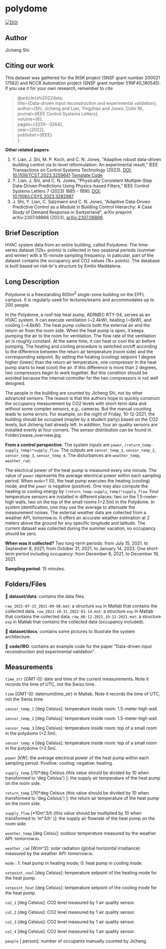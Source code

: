 # polydome

[![DOI](https://zenodo.org/badge/614268999.svg)](https://zenodo.org/badge/latestdoi/614268999)

## Author

Jicheng Shi

## Citing our work
This dataset was gathered for the RISK project (SNSF grant number 200021 17562) and NCCR Automation project (SNSF grant number 51NF40\_180545). If you use it for your own research, remember to cite
> @article{shi2022data,  
  title={Data-driven input reconstruction and experimental validation},  
  author={Shi, Jicheng and Lian, Yingzhao and Jones, Colin N},  
  journal={IEEE Control Systems Letters},  
  volume={6},  
  pages={3259--3264},  
  year={2022},  
  publisher={IEEE}  
}

**Other related papers**  
1. Y. Lian, J. Shi, M. P. Koch, and C. N. Jones, "Adaptive robust data-driven building control via bi-level reformulation: An experimental result," IEEE Transactions on Control Systems Technology (2023). [DOI: 10.1109/TCST.2023.3259641](https://doi.org/10.1109/TCST.2023.3259641) [Template Code](https://github.com/YingZhaoleo/RISK_src_yingzhao/tree/main/deepc/robust_deepc_bilevel)
2. Y. Lian, J. Shi, and C. N. Jones, "Physically Consistent Multiple-Step Data-Driven Predictions Using Physics-based Filters," IEEE Control Systems Letters 7 (2023) 1885 - 1890. [DOI: 10.1109/LCSYS.2023.3282987](https://doi.org/10.1109/LCSYS.2023.3282987)
3. J. Shi, Y. Lian, C. Salzmann and C. N. Jones, "Adaptive Data-Driven Predictive Control as a Module in Building Control Hierarchy: A Case Study of Demand Response in Switzerland",  arXiv preprint arXiv:2307.08866 (2023), [arXiv:2307.08866](https://arxiv.org/abs/2307.08866).

## Brief Description 

HVAC system data from an entire building, called Polydome. The time-series dataset (12k+ points) is collected in two seasonal periods (summer and winter) with a 15-minute sampling frequency. In paticular, part of the dataset contains the occupancy and CO2 values (1k+ points).
The database is built based on risk-br's structure by Emilio Maddalena.

## Long Description 
Polydome is a freestanding $600 m^2$ single-zone building on the EPFL campus. It is regularly used for lectures/exams and accommodates up to 200 people.

In the Polydome, a roof-top heat pump, AERMEC RTY-04, serves as an HVAC system. It can execute ventilation (~2.4kW), heating (~6kW), and cooling (~4.6kW). The heat pump collects both the external air and the return air from the room side. When the heat pump is open, it keeps pumping the air to the room for ventilation. The flow rate of the ventilation air is roughly constant. At the same time, it can heat or cool the air before pumping. The heating and cooling procedure is switched on/off according to the difference between the return air temperature (room side) and the corresponding setpoint. By setting the heating (cooling) setpoint 1 degree higher (lower) than the return air temperature, one compressor in the heat pump starts to heat (cool) the air. If this difference is more than 2 degrees, two compressors begin to work together. But this condition should be avoided because the internal controller for the two compressors is not well designed. 

The people in the building are counted by Jicheng Shi, not by other advanced sensors. The reason is that the authors hope to quickly construct the occupancy measurement by CO2 levels with short-term data and without some complex sensors, e.g., cameras. But the manual counting leads to some errors. For example, on the night of Friday, 10-12-2021, the building should be occupied (maybe by a student party) based on the CO2 levels, but Jicheng had already left. In addition, four air quality sensors are installed evenly at four corners. The sensor distribution can be found in Folder/zwave_overview.jpg. 


**From a control perspective**: The system inputs are ``power``, ``(return_temp-supply_temp)*supply_flow``. The outputs are ``sensor_temp_1``, ``sensor_temp_2``, ``sensor_temp_3``, ``sensor_temp_4``. The disturbances are ``weather_temp``, ``weather_rad``.

The electrical power of the heat pump is measured every one minute. The value of ``power`` represents the average electrical power within each sampling period. When ``mode``=1 (0), the heat pump executes the heating (cooling) mode, and the  ``power`` is negative (positive). One may also compute the heating or cooling energy by ``(return_temp-supply_temp)*supply_flow``.  Four temperature sensors are installed in different places: two on the 1.5-meter-high walls, two on the top of the small rooms (>2.5m) in the Polydome. In system identification, one may use the average to attenuate the measurement noises. The external weather data are collected from a weather API, tomorrow.io. It offers an accurate weather estimation at 2 meters above the ground for any specific longitude and latitude. The current dataset was collected during the summer vacation, so occupancy should be zero.


**When was it collected?** Two long-term periods: from July 15, 2021, to September 8, 2021; from October 31, 2021, to January 14, 2022. One short-term period including occupancy: from December 6, 2021, to December 19, 2021.

**Sampling period**: 15 minutes.

## Folders/Files

:file_folder: **dataset/data**: contains the data files.


``raw_2021-07-15_2021-09-08.mat``: a structure ``exp`` in Matlab that contains the collected data.
``raw_2021-10-31_2022-01-14.mat``: a structure ``exp`` in Matlab that contains the collected data.
``raw_06-12-2021_19-12-2021.mat``: a structure ``exp`` in Matlab that contains the collected data (occupancy included).

:file_folder: **dataset/docs**: contains some pictures to illustrate the system architecture.

:file_folder: **code/IRO**: contains an example code for the paper "Data-driven input reconstruction and experimental validation".

## Measurements

``time_str`` \[GMT-0\]: date and time of the current measurements. Note it records the time of UTC, not the Swiss time.

``time`` \[GMT-0\]: datenum(time_str) in Matlab. Note it records the time of UTC, not the Swiss time.

``sensor_temp_1`` \[deg Celsius\]: temperature inside room: 1.5-meter-high wall.

``sensor_temp_2`` \[deg Celsius\]: temperature inside room: 1.5-meter-high wall.

``sensor_temp_3`` \[deg Celsius\]: temperature inside room: top of a small room in the polydome (>2.5m).

``sensor_temp_4`` \[deg Celsius\]: temperature inside room: top of a small room in the polydome (>2.5m).

``power`` \[kW\]: the average electrical power of the heat pump within each sampling period. Positive: cooling; negative: heating.

``supply_temp`` \[/10*deg Celsius (this value should be divided by 10 when transformed to 'deg Celsius') \]: the supply air temperature of the heat pump on the room side.

``return_temp`` \[/10*deg Celsius (this value should be divided by 10 when transformed to 'deg Celsius') \]: the return air temperature of the heat pump on the room side.

``supply_flow`` \[*10m^3/h (this value should be multiplied by 10 when transformed to 'm^3/h' )]: the supply air flowrate of the heat pump on the room side.

``weather_temp`` \[deg Celsiu\]: outdoor temperature measured by the weather API: tomorrow.io.

``weather_rad`` \[W/m^2\]: solar radiation (global horizontal irradiance) measured by the weather API: tomorrow.io.

``mode`` : 1: heat pump in heating mode; 0: heat pump in cooling mode.

``setpoint_cool`` \[deg Celsius\]: temperature setpoint of the heating mode for the heat pump.

``setpoint_heat`` \[deg Celsius\]: temperature setpoint of the cooling mode for the heat pump.

``co2_1`` \[deg Celsius\]: CO2 level measured by 1 air quality sensor.

``co2_2`` \[deg Celsius\]: CO2 level measured by 1 air quality sensor.

``co2_3`` \[deg Celsius\]: CO2 level measured by 1 air quality sensor.

``co2_4`` \[deg Celsius\]: CO2 level measured by 1 air quality sensor.

``people`` \[ person\]: number of occupants manually counted by Jicheng.

